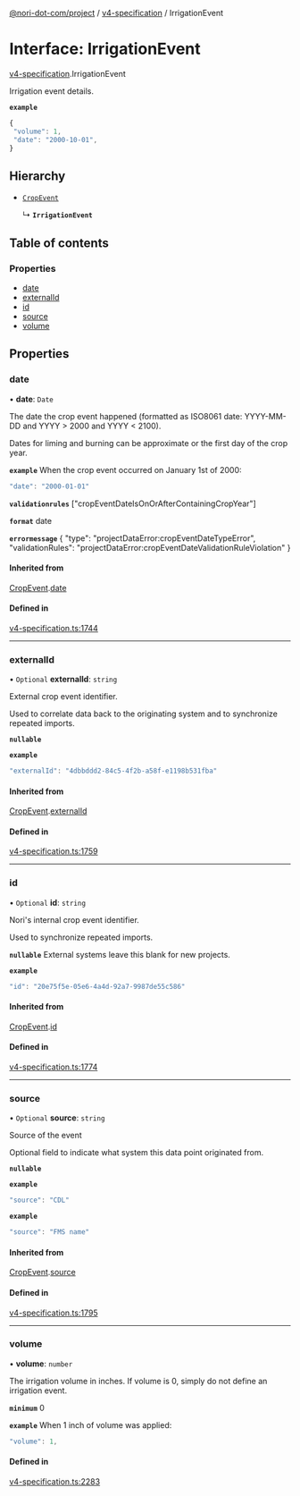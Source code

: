 [@nori-dot-com/project](../README.md) / [v4-specification](../modules/v4_specification.md) / IrrigationEvent

# Interface: IrrigationEvent

[v4-specification](../modules/v4_specification.md).IrrigationEvent

Irrigation event details.

**`example`**

```js
{
 "volume": 1,
 "date": "2000-10-01",
}
```

## Hierarchy

- [`CropEvent`](v4_specification.CropEvent.md)

  ↳ **`IrrigationEvent`**

## Table of contents

### Properties

- [date](v4_specification.IrrigationEvent.md#date)
- [externalId](v4_specification.IrrigationEvent.md#externalid)
- [id](v4_specification.IrrigationEvent.md#id)
- [source](v4_specification.IrrigationEvent.md#source)
- [volume](v4_specification.IrrigationEvent.md#volume)

## Properties

### date

• **date**: `Date`

The date the crop event happened (formatted as ISO8061 date: YYYY-MM-DD and YYYY > 2000 and YYYY < 2100).

Dates for liming and burning can be approximate or the first day of the crop year.

**`example`** When the crop event occurred on January 1st of 2000:

```js
"date": "2000-01-01"
```

**`validationrules`** ["cropEventDateIsOnOrAfterContainingCropYear"]

**`format`** date

**`errormessage`**
{
"type": "projectDataError:cropEventDateTypeError",
"validationRules": "projectDataError:cropEventDateValidationRuleViolation"
}

#### Inherited from

[CropEvent](v4_specification.CropEvent.md).[date](v4_specification.CropEvent.md#date)

#### Defined in

[v4-specification.ts:1744](https://github.com/nori-dot-eco/nori-dot-com/blob/b53d13d/packages/project/src/v4-specification.ts#L1744)

___

### externalId

• `Optional` **externalId**: `string`

External crop event identifier.

Used to correlate data back to the originating system and to synchronize repeated imports.

**`nullable`**

**`example`**

```js
"externalId": "4dbbddd2-84c5-4f2b-a58f-e1198b531fba"
```

#### Inherited from

[CropEvent](v4_specification.CropEvent.md).[externalId](v4_specification.CropEvent.md#externalid)

#### Defined in

[v4-specification.ts:1759](https://github.com/nori-dot-eco/nori-dot-com/blob/b53d13d/packages/project/src/v4-specification.ts#L1759)

___

### id

• `Optional` **id**: `string`

Nori's internal crop event identifier.

Used to synchronize repeated imports.

**`nullable`** External systems leave this blank for new projects.

**`example`**

```js
"id": "20e75f5e-05e6-4a4d-92a7-9987de55c586"
```

#### Inherited from

[CropEvent](v4_specification.CropEvent.md).[id](v4_specification.CropEvent.md#id)

#### Defined in

[v4-specification.ts:1774](https://github.com/nori-dot-eco/nori-dot-com/blob/b53d13d/packages/project/src/v4-specification.ts#L1774)

___

### source

• `Optional` **source**: `string`

Source of the event

Optional field to indicate what system this data point originated from.

**`nullable`**

**`example`**

```js
"source": "CDL"
```

**`example`**

```js
"source": "FMS name"
```

#### Inherited from

[CropEvent](v4_specification.CropEvent.md).[source](v4_specification.CropEvent.md#source)

#### Defined in

[v4-specification.ts:1795](https://github.com/nori-dot-eco/nori-dot-com/blob/b53d13d/packages/project/src/v4-specification.ts#L1795)

___

### volume

• **volume**: `number`

The irrigation volume in inches. If volume is 0, simply do not define an irrigation event.

**`minimum`** 0

**`example`** When 1 inch of volume was applied:

```js
"volume": 1,
```

#### Defined in

[v4-specification.ts:2283](https://github.com/nori-dot-eco/nori-dot-com/blob/b53d13d/packages/project/src/v4-specification.ts#L2283)
